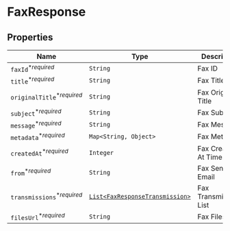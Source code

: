 

# FaxResponse



## Properties

| Name | Type | Description | Notes |
|------------ | ------------- | ------------- | -------------|
| `faxId`<sup>*_required_</sup> | ```String``` |  Fax ID  |  |
| `title`<sup>*_required_</sup> | ```String``` |  Fax Title  |  |
| `originalTitle`<sup>*_required_</sup> | ```String``` |  Fax Original Title  |  |
| `subject`<sup>*_required_</sup> | ```String``` |  Fax Subject  |  |
| `message`<sup>*_required_</sup> | ```String``` |  Fax Message  |  |
| `metadata`<sup>*_required_</sup> | ```Map<String, Object>``` |  Fax Metadata  |  |
| `createdAt`<sup>*_required_</sup> | ```Integer``` |  Fax Created At Timestamp  |  |
| `from`<sup>*_required_</sup> | ```String``` |  Fax Sender Email  |  |
| `transmissions`<sup>*_required_</sup> | [```List<FaxResponseTransmission>```](FaxResponseTransmission.md) |  Fax Transmissions List  |  |
| `filesUrl`<sup>*_required_</sup> | ```String``` |  Fax Files URL  |  |



